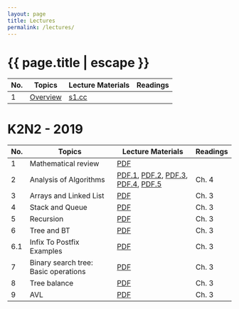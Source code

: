 ```yaml
---
layout: page
title: Lectures
permalink: /lectures/
---
```


<h1 class="page-title">{{ page.title | escape }}</h1>
<div class="row">
          <div class="col s12">
            <table class="striped centered">
             <thead class="card-panel  light-blue darken-4 white-text">
                <tr>
                    <th>No.</th>
                    <th>Topics</th>
                    <th>Lecture Materials </th>
                    <th>Readings </th>
                </tr>
              </thead>
              <tbody>
                <tr>
                  <td>1</td>
                  <td><a href="{{ "/2019/04/25/week1-lecture-note.html" | relative_url }}">Overview</a></td>
                  <td><a href="{{ "/Materials/Codes/Week1/s1.cc" | relative_url }}">s1.cc</a></td>
                  <td></td>
                </tr>
                <!--<tr>
                  <td>2</td>
                  <td>Analysis of Algorithms</td>
                  <td><a href="{{ "/Materials/Lectures/1-intro-4-1-runtimes.pdf" | relative_url }}">PDF.1</a>, <a href="{{ "/Materials/Lectures/1-intro-4-2-asymptoticnotation1.pdf" | relative_url }}">PDF.2</a>, <a href="{{ "/Materials/Lectures/1-intro-4-2-asymptoticnotation2.pdf" | relative_url }}">PDF.3</a>, <a href="{{ "/Materials/Lectures/1-intro-4-2-asymptoticnotation3.pdf" | relative_url }}">PDF.4</a>, <a href="{{ "/Materials/Lectures/Materials/Lectures/Analysis.pdf" | relative_url }}">PDF.5</a></td>
                  <td>Ch. 4</td>
                </tr>
                <tr>
                  <td>3</td>
                  <td>Arrays and Linked List</td>
                  <td><a href="{{ "/Materials/Lectures/arrays_and_lists.pdf" | relative_url }}">PDF</a></td>
                  <td>Ch. 3</td>
                </tr>
                <tr>
                  <td>4</td>
                  <td>Stack and Queue</td>
                  <td><a href="{{ "/Materials/Lectures/stacks_and_queues.pdf" | relative_url }}">PDF</a></td>
                  <td>Ch. 3</td>
                </tr>
                <tr>
                  <td>5</td>
                  <td>Recursion</td>
                  <td><a href="{{ "/Materials/Lectures/L03_Recursion.pdf" | relative_url }}">PDF</a></td>
                  <td>Ch. 3</td>
                </tr>
                <tr>
                  <td>6</td>
                  <td>Tree and BT</td>
                  <td><a href="{{ "/Materials/Lectures/trees.pdf" | relative_url }}">PDF</a></td>
                  <td>Ch. 3</td>
                </tr>
                <tr>
                  <td>6.1</td>
                  <td>Infix To Postfix Examples</td>
                  <td><a href="{{ "/Materials/Lectures/InfixToPostfixExamples.pdf" | relative_url }}">PDF</a></td>
                  <td>Ch. 3</td>
                </tr>
                <tr>
                  <td>7</td>
                  <td>Binary search tree: Basic operations</td>
                  <td><a href="{{ "/Materials/Lectures/tree_cont.pdf" | relative_url }}">PDF</a></td>
                  <td>Ch. 3</td>
                </tr>
                <tr>
                  <td>8</td>
                  <td>Tree balance</td>
                  <td><a href="{{ "/Materials/Lectures/trees_balance.pdf" | relative_url }}">PDF</a></td>
                  <td>Ch. 3</td>
                </tr>
                <tr>
                  <td>9</td>
                  <td>AVL</td>
                  <td><a href="{{ "/Materials/Lectures/avl.pdf" | relative_url }}">PDF</a></td>
                  <td>Ch. 3</td>
                </tr>-->
              </tbody>
            </table>
          </div>
</div>
<h1 class="page-title">K2N2 - 2019</h1>
<div class="row">
          <div class="col s12">
            <table class="striped centered">
             <thead class="card-panel  light-blue darken-4 white-text">
                <tr>
                    <th>No.</th>
                    <th>Topics</th>
                    <th>Lecture Materials </th>
                    <th>Readings </th>
                </tr>
              </thead>
              <tbody>
                <tr>
                  <td>1</td>
                  <td>Mathematical review</td>
                  <td><a href="{{ "/Materials/Lectures/mathreview.pdf" | relative_url }}">PDF</a></td>
                  <td></td>
                </tr>
                <tr>
                  <td>2</td>
                  <td>Analysis of Algorithms</td>
                  <td><a href="{{ "/Materials/Lectures/1-intro-4-1-runtimes.pdf" | relative_url }}">PDF.1</a>, <a href="{{ "/Materials/Lectures/1-intro-4-2-asymptoticnotation1.pdf" | relative_url }}">PDF.2</a>, <a href="{{ "/Materials/Lectures/1-intro-4-2-asymptoticnotation2.pdf" | relative_url }}">PDF.3</a>, <a href="{{ "/Materials/Lectures/1-intro-4-2-asymptoticnotation3.pdf" | relative_url }}">PDF.4</a>, <a href="{{ "/Materials/Lectures/Materials/Lectures/Analysis.pdf" | relative_url }}">PDF.5</a></td>
                  <td>Ch. 4</td>
                </tr>
                <tr>
                  <td>3</td>
                  <td>Arrays and Linked List</td>
                  <td><a href="{{ "/Materials/Lectures/arrays_and_lists.pdf" | relative_url }}">PDF</a></td>
                  <td>Ch. 3</td>
                </tr>
                <tr>
                  <td>4</td>
                  <td>Stack and Queue</td>
                  <td><a href="{{ "/Materials/Lectures/stacks_and_queues.pdf" | relative_url }}">PDF</a></td>
                  <td>Ch. 3</td>
                </tr>
                <tr>
                  <td>5</td>
                  <td>Recursion</td>
                  <td><a href="{{ "/Materials/Lectures/L03_Recursion.pdf" | relative_url }}">PDF</a></td>
                  <td>Ch. 3</td>
                </tr>
                <tr>
                  <td>6</td>
                  <td>Tree and BT</td>
                  <td><a href="{{ "/Materials/Lectures/trees.pdf" | relative_url }}">PDF</a></td>
                  <td>Ch. 3</td>
                </tr>
                <tr>
                  <td>6.1</td>
                  <td>Infix To Postfix Examples</td>
                  <td><a href="{{ "/Materials/Lectures/InfixToPostfixExamples.pdf" | relative_url }}">PDF</a></td>
                  <td>Ch. 3</td>
                </tr>
                <tr>
                  <td>7</td>
                  <td>Binary search tree: Basic operations</td>
                  <td><a href="{{ "/Materials/Lectures/tree_cont.pdf" | relative_url }}">PDF</a></td>
                  <td>Ch. 3</td>
                </tr>
                <tr>
                  <td>8</td>
                  <td>Tree balance</td>
                  <td><a href="{{ "/Materials/Lectures/trees_balance.pdf" | relative_url }}">PDF</a></td>
                  <td>Ch. 3</td>
                </tr>
                <tr>
                  <td>9</td>
                  <td>AVL</td>
                  <td><a href="{{ "/Materials/Lectures/avl.pdf" | relative_url }}">PDF</a></td>
                  <td>Ch. 3</td>
                </tr>
              </tbody>
            </table>
          </div>
</div>

